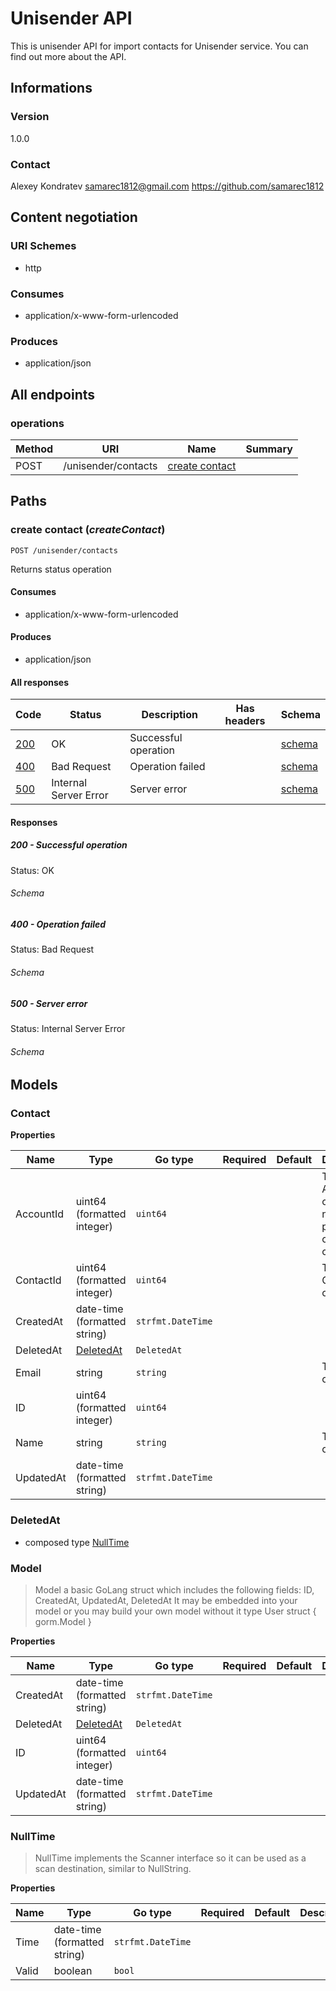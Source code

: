 


# Unisender API
This is unisender API for import contacts for Unisender service. You can find out more about the API.
  

## Informations

### Version

1.0.0

### Contact

Alexey Kondratev samarec1812@gmail.com https://github.com/samarec1812

## Content negotiation

### URI Schemes
  * http

### Consumes
  * application/x-www-form-urlencoded

### Produces
  * application/json

## All endpoints

###  operations

| Method  | URI     | Name   | Summary |
|---------|---------|--------|---------|
| POST | /unisender/contacts | [create contact](#create-contact) |  |
  


## Paths

### <span id="create-contact"></span> create contact (*createContact*)

```
POST /unisender/contacts
```

Returns status operation

#### Consumes
  * application/x-www-form-urlencoded

#### Produces
  * application/json

#### All responses
| Code | Status | Description | Has headers | Schema |
|------|--------|-------------|:-----------:|--------|
| [200](#create-contact-200) | OK | Successful operation |  | [schema](#create-contact-200-schema) |
| [400](#create-contact-400) | Bad Request | Operation failed |  | [schema](#create-contact-400-schema) |
| [500](#create-contact-500) | Internal Server Error | Server error |  | [schema](#create-contact-500-schema) |

#### Responses


##### <span id="create-contact-200"></span> 200 - Successful operation
Status: OK

###### <span id="create-contact-200-schema"></span> Schema

##### <span id="create-contact-400"></span> 400 - Operation failed
Status: Bad Request

###### <span id="create-contact-400-schema"></span> Schema

##### <span id="create-contact-500"></span> 500 - Server error
Status: Internal Server Error

###### <span id="create-contact-500-schema"></span> Schema

## Models

### <span id="contact"></span> Contact


  



**Properties**

| Name | Type | Go type | Required | Default | Description | Example |
|------|------|---------|:--------:| ------- |-------------|---------|
| AccountId | uint64 (formatted integer)| `uint64` |  | | The AccountId of a number person who create this contact |  |
| ContactId | uint64 (formatted integer)| `uint64` |  | | The ContactId of a thing | `11225727` |
| CreatedAt | date-time (formatted string)| `strfmt.DateTime` |  | |  |  |
| DeletedAt | [DeletedAt](#deleted-at)| `DeletedAt` |  | |  |  |
| Email | string| `string` |  | | The Email of a thing | `artur201@mail.ru` |
| ID | uint64 (formatted integer)| `uint64` |  | |  |  |
| Name | string| `string` |  | | The Name of a thing | `Artur Dolgih` |
| UpdatedAt | date-time (formatted string)| `strfmt.DateTime` |  | |  |  |



### <span id="deleted-at"></span> DeletedAt


  


* composed type [NullTime](#null-time)

### <span id="model"></span> Model


> Model a basic GoLang struct which includes the following fields: ID, CreatedAt, UpdatedAt, DeletedAt
It may be embedded into your model or you may build your own model without it
type User struct {
gorm.Model
}
  





**Properties**

| Name | Type | Go type | Required | Default | Description | Example |
|------|------|---------|:--------:| ------- |-------------|---------|
| CreatedAt | date-time (formatted string)| `strfmt.DateTime` |  | |  |  |
| DeletedAt | [DeletedAt](#deleted-at)| `DeletedAt` |  | |  |  |
| ID | uint64 (formatted integer)| `uint64` |  | |  |  |
| UpdatedAt | date-time (formatted string)| `strfmt.DateTime` |  | |  |  |



### <span id="null-time"></span> NullTime


> NullTime implements the Scanner interface so
it can be used as a scan destination, similar to NullString.
  





**Properties**

| Name | Type | Go type | Required | Default | Description | Example |
|------|------|---------|:--------:| ------- |-------------|---------|
| Time | date-time (formatted string)| `strfmt.DateTime` |  | |  |  |
| Valid | boolean| `bool` |  | |  |  |


